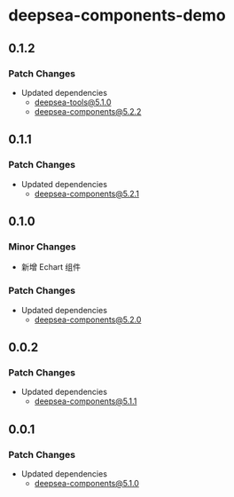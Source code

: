 # deepsea-components-demo

## 0.1.2

### Patch Changes

-   Updated dependencies
    -   deepsea-tools@5.1.0
    -   deepsea-components@5.2.2

## 0.1.1

### Patch Changes

-   Updated dependencies
    -   deepsea-components@5.2.1

## 0.1.0

### Minor Changes

-   新增 Echart 组件

### Patch Changes

-   Updated dependencies
    -   deepsea-components@5.2.0

## 0.0.2

### Patch Changes

-   Updated dependencies
    -   deepsea-components@5.1.1

## 0.0.1

### Patch Changes

-   Updated dependencies
    -   deepsea-components@5.1.0
